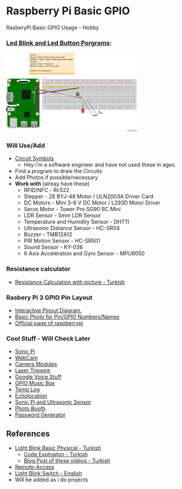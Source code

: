 # Raspberry Pi Basic GPIO
 RasberyPi Basic GPIO Usage - Hobby

### [Led Blink and Led Button Porgrams](/Led-Program):
<img src="https://github.com/omerwwazap/Raspberry-Pi-Basic-GPIO/blob/master/Led-Program/Led-Switch_bb.png" alt="Led-Switch Diagram" width="350"/>


### Will Use/Add
- [Circuit Symbols](https://www.electronicshub.org/symbols/)
  - Hey i'm a software engineer and have not used these in ages.
- Find a program to draw the Circuits
- Add Photos if possible/necessary
- **Work with** (alreay have these)
  - RFID/NFC - Rc522
  - Stepper - 28 BYJ-48 Motor / ULN2003A Driver Card
  - DC Motors -  Mini 3-6 V DC Motor / L293D Motor Driver
  - Servo Motor - Tower Pro SG90 RC Mini
  - LDR Sensor - 5mm LDR Sensor
  - Temperature and Humidity Sensor - DHT11
  - Ultrasonic Distance Sensor - HC-SR04
  - Buzzer - TMB12A12
  - PIR Motion Sensor - HC-SR501
  - Sound Sensor - KY-038
  - 6 Axis Acceleration and Gyro Sensor - MPU6050

### Resistance calculator 
- [Resistance Calculation with picture - Turkish](http://ekinoks.cu.edu.tr/direnc/)

### Rasbery Pi 3 GPIO Pin Layout
- [Interactive Pinout Diagram.](https://pinout.xyz/#)
- [Basic Photo for Pin/GPIO Numbers/Names](https://maker.robotistan.com/wp-content/uploads/2015/09/GPIO_Pi2.jpg)
- [Official page of raspberrypi](https://www.raspberrypi.org/documentation/usage/gpio/)

### Cool Stuff - Will Check Later
 - [Sonic Pi](https://projects.raspberrypi.org/en/projects/getting-started-with-sonic-pi)
 - [WebCam](https://www.raspberrypi.org/documentation/usage/webcams/README.md)
 - [Camera Modules](https://www.raspberrypi.org/documentation/usage/camera/README.md)
 - [Laser Tripwire](https://projects.raspberrypi.org/en/projects/laser-tripwire)
 - [Google Voice Stuff](https://projects.raspberrypi.org/en/projects/google-voice-aiy)
 - [GPIO Music Box](https://projects.raspberrypi.org/en/projects/gpio-music-box)
 - [Temp Log](https://projects.raspberrypi.org/en/projects/temperature-log)
 - [Echolocation ](https://projects.raspberrypi.org/en/projects/see-like-a-bat)
 - [Sonic Pi and Ultrasonic Sensor](https://projects.raspberrypi.org/en/projects/ultrasonic-theremin)
 - [Photo Booth](https://projects.raspberrypi.org/en/projects/the-all-seeing-pi)
 - [Password Generator](https://projects.raspberrypi.org/en/projects/password-generator)

## References
- [Light Blink Basic Physical - Turkish ](https://www.youtube.com/watch?v=IX-0KgDSU7M&list=PLDRcccSktQd6zXC4_ri_xxMsdgrH5MCPS&index=6)
  - [Code Explnaiton - Turkish ](https://www.youtube.com/watch?v=mrqEWLwpShM)
  - [Blog Post of these videos - Turkish ](https://maker.robotistan.com/raspberry-pi-dersleri-4-gpio-ile-led-kontrolu/)
- [Remote-Access](https://www.raspberrypi.org/documentation/remote-access/)
- [Light Blink Switch - English ](https://www.youtube.com/watch?v=U6N5pRDOrg4)
- Will be added as  i do projects
